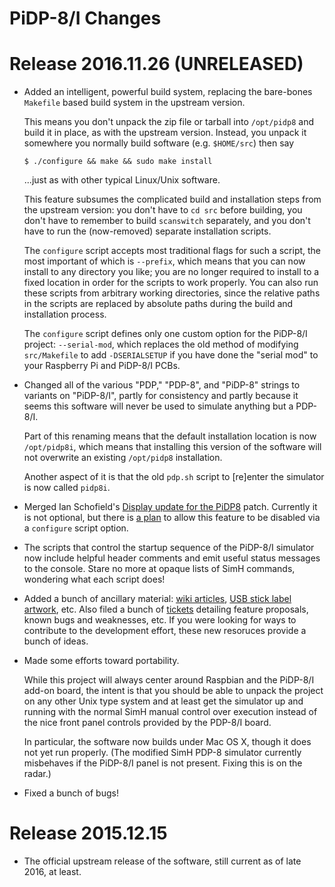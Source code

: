 # PiDP-8/I Changes


# Release 2016.11.26 (UNRELEASED)

*   Added an intelligent, powerful build system, replacing the
    bare-bones `Makefile` based build system in the upstream version.

    This means you don't unpack the zip file or tarball into
    `/opt/pidp8` and build it in place, as with the upstream version.
    Instead, you unpack it somewhere you normally build software
    (e.g. `$HOME/src`) then say

        $ ./configure && make && sudo make install

    ...just as with other typical Linux/Unix software.
    
    This feature subsumes the complicated build and installation
    steps from the upstream version: you don't have to `cd src`
    before building, you don't have to remember to build `scanswitch`
    separately, and you don't have to run the (now-removed) separate
    installation scripts.

    The `configure` script accepts most traditional flags for such
    a script, the most important of which is `--prefix`, which means
    that you can now install to any directory you like; you are no
    longer required to install to a fixed location in order for
    the scripts to work properly.  You can also run these scripts
    from arbitrary working directories, since the relative paths
    in the scripts are replaced by absolute paths during the
    build and installation process.

    The `configure` script defines only one custom option for the
    PiDP-8/I project: `--serial-mod`, which replaces the old method
    of modifying `src/Makefile` to add `-DSERIALSETUP` if you have
    done the "serial mod" to your Raspberry Pi and PiDP-8/I PCBs.

*   Changed all of the various "PDP," "PDP-8", and "PiDP-8" strings to
    variants on "PiDP-8/I", partly for consistency and partly because
    it seems this software will never be used to simulate anything but
    a PDP-8/I.

    Part of this renaming means that the default installation location
    is now `/opt/pidp8i`, which means that installing this version
    of the software will not overwrite an existing `/opt/pidp8`
    installation.

    Another aspect of it is that the old `pdp.sh` script to [re]enter
    the simulator is now called `pidp8i`.

*   Merged Ian Schofield's [Display update for the
    PiDP8](https://groups.google.com/forum/#!topic/pidp-8/fmjt7AD1gIA)
    patch.  Currently it is not optional, but there is [a
    plan](https://tangentsoft.com/pidp8i/tktview?name=e06f8ae936)
    to allow this feature to be disabled via a `configure`
    script option.

*   The scripts that control the startup sequence of the PiDP-8/I
    simulator now include helpful header comments and emit useful
    status messages to the console.  Stare no more at opaque lists
    of SimH commands, wondering what each script does!

*   Added a bunch of ancillary material: [wiki articles][1], [USB
    stick label artwork][2], etc. Also filed a bunch of [tickets][3]
    detailing feature proposals, known bugs and weaknesses, etc. If
    you were looking for ways to contribute to the development
    effort, these new resoruces provide a bunch of ideas.

*   Made some efforts toward portability.

    While this project will always center around Raspbian and the
    PiDP-8/I add-on board, the intent is that you should be able to
    unpack the project on any other Unix type system and at least get
    the simulator up and running with the normal SimH manual control
    over execution instead of the nice front panel controls provided by
    the PDP-8/I board.

    In particular, the software now builds under Mac OS X, though it
    does not yet run properly.  (The modified SimH PDP-8 simulator
    currently misbehaves if the PiDP-8/I panel is not present.  Fixing
    this is on the radar.)

*   Fixed a bunch of bugs!


[1]: https://tangentsoft.com/pidp8i/wcontent
[2]: https://tangentsoft.com/pidp8i/dir?c=trunk&name=labels
[3]: https://tangentsoft.com/pidp8i/tickets


# Release 2015.12.15

*   The official upstream release of the software, still current as of
    late 2016, at least.
